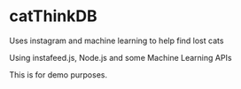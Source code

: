 # catThinkDB
Uses instagram and machine learning to help find lost cats

Using instafeed.js, Node.js and some Machine Learning APIs

This is for demo purposes.
